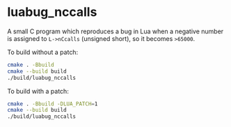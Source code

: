 # luabug_nccalls

A small C program which reproduces a bug in Lua when a negative number is assigned to `L->nCcalls` (unsigned short), so it becomes `>65000`.

To build without a patch:

````bash
cmake . -Bbuild
cmake --build build
./build/luabug_nccalls
````

To build with a patch:
````bash
cmake . -Bbuild -DLUA_PATCH=1
cmake --build build
./build/luabug_nccalls
````
